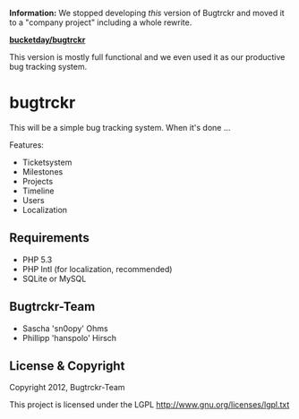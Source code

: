 **Information:** We stopped developing *this* version of Bugtrckr and moved it to a "company project" including a whole rewrite. 

**[bucketday/bugtrckr](https://github.com/bucketday/bugtrckr)**

This version is mostly full functional and we even used it as our productive bug tracking system.

# bugtrckr

This will be a simple bug tracking system. When it's done ...

Features:

* Ticketsystem
* Milestones
* Projects
* Timeline
* Users
* Localization

## Requirements
* PHP 5.3
* PHP Intl (for localization, recommended)
* SQLite or MySQL

## Bugtrckr-Team
* Sascha 'sn0opy' Ohms 
* Phillipp 'hanspolo' Hirsch

## License & Copyright
Copyright 2012, Bugtrckr-Team

This project is licensed under the LGPL
http://www.gnu.org/licenses/lgpl.txt
